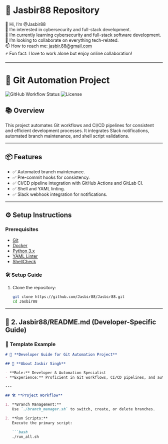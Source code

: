 # 🚀 Jasbir88 Repository

👋 Hi, I’m @Jasbir88  
👀 I’m interested in cybersecurity and full-stack development.  
🌱 I’m currently learning cybersecurity and full-stack software development.  
💞️ I’m looking to collaborate on everything tech-related.  
📫 How to reach me: jasbir.88@gmail.com  
⚡ Fun fact: I love to work alone but enjoy online collaboration!  

---
# 🚀 **Git Automation Project**

![GitHub Workflow Status](https://img.shields.io/github/actions/workflow/status/Jasbir88/Jasbir88/ci-cd.yml?branch=main)
![License](https://img.shields.io/badge/License-MIT-blue)

## 📚 **Overview**
This project automates Git workflows and CI/CD pipelines for consistent and efficient development processes. It integrates Slack notifications, automated branch maintenance, and shell script validations.

---

## 📦 **Features**

- ✅ Automated branch maintenance.
- ✅ Pre-commit hooks for consistency.
- ✅ CI/CD pipeline integration with GitHub Actions and GitLab CI.
- ✅ Shell and YAML linting.
- ✅ Slack webhook integration for notifications.

---

## ⚙️ **Setup Instructions**

### Prerequisites

- [Git](https://git-scm.com/)
- [Docker](https://www.docker.com/)
- [Python 3.x](https://www.python.org/)
- [YAML Linter](https://yamllint.readthedocs.io/)
- [ShellCheck](https://www.shellcheck.net/)

### 🛠️ **Setup Guide**

1. Clone the repository:

   ```bash
   git clone https://github.com/Jasbir88/Jasbir88.git
   cd Jasbir88


---

## 📄 **2. Jasbir88/README.md (Developer-Specific Guide)**

### 🚀 **Template Example**

```markdown
# 🚀 **Developer Guide for Git Automation Project**

## 👤 **About Jasbir Singh**

- **Role:** Developer & Automation Specialist
- **Experience:** Proficient in Git workflows, CI/CD pipelines, and automation scripting.

---

## 🛠️ **Project Workflow**

1. **Branch Management:**  
   Use `./branch_manager.sh` to switch, create, or delete branches.

2. **Run Scripts:**  
   Execute the primary script:

   ```bash
   ./run_all.sh








